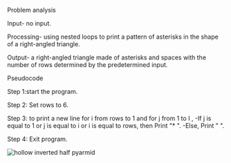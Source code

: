 Problem analysis

Input- no input.

Processing- using nested loops to print a pattern of asterisks in the shape of a right-angled triangle.

Output-  a right-angled triangle made of asterisks and spaces with the number of rows determined by the predetermined input.


Pseudocode

Step 1:start the program.

Step 2: Set rows to 6.

Step 3: to print a new line for i from rows to 1 and for j from 1 to I ,
      -If j is equal to 1 or j is equal to i or i is equal to rows, then Print "* ".
      -Else, Print "  ".
      
 Step 4: Exit program.



![hollow inverted half pyarmid](https://github.com/SWEG-2015EC-Batch/Binary-Bombers/assets/149320386/d263d572-b5b6-4e54-ad1b-7ce7946553e2)
